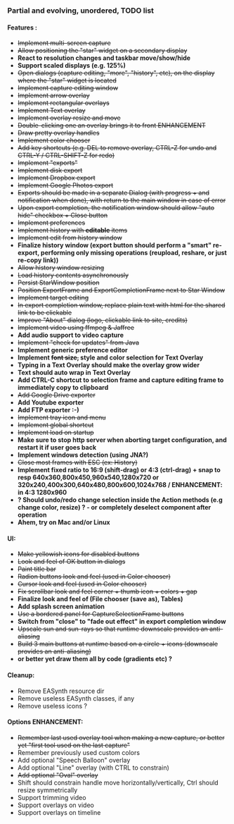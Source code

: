 ### Partial and evolving, unordered, TODO list

#### Features :
 - ~~Implement multi-screen capture~~
 - ~~Allow positioning the "star" widget on a secondary display~~
 - **React to resolution changes and taskbar move/show/hide**
 - **Support scaled displays (e.g. 125%)**
 - ~~Open dialogs (capture editing, "more", "history", etc), on the display where the "star" widget is located~~
 - ~~Implement capture editing window~~
 - ~~Implement arrow overlay~~
 - ~~Implement rectangular overlays~~
 - ~~Implement Text overlay~~
 - ~~Implement overlay resize and move~~
 - ~~Double-clicking one an overlay brings it to front ENHANCEMENT~~
 - ~~Draw pretty overlay handles~~
 - ~~Implement color chooser~~
 - ~~Add key shortcuts (e.g. DEL to remove overlay, CTRL-Z for undo and CTRL-Y / CTRL-SHIFT-Z for redo)~~
 - ~~Implement "exports"~~
 - ~~Implement disk export~~
 - ~~Implement Dropbox export~~
 - ~~Implement Google Photos export~~
 - ~~Exports should be made in a separate Dialog (with progress + and notification when done), with return to the main window in case of error~~
 - ~~Upon export completion, the notification window should allow "auto hide" checkbox + Close button~~
 - ~~Implement preferences~~
 - ~~Implement history with **editable** items~~
 - ~~Implement edit from history window~~
 - **Finalize history window (export button should perform a "smart" re-export, performing only missing operations (reupload, reshare, or just re-copy link))**
 - ~~Allow history window resizing~~
 - ~~Load history contents asynchronously~~
 - ~~Persist StarWindow position~~
 - ~~Position ExportFrame and ExportCompletionFrame next to Star Window~~
 - ~~Implement target editing~~
 - ~~In export completion window, replace plain text with html for the shared link to be clickable~~
 - ~~Improve "About" dialog (logo, clickable link to site, credits)~~
 - ~~Implement video using ffmpeg & Jaffree~~
 - **Add audio support to video capture**
 - ~~Implement "check for updates" from Java~~
 - **Implement generic preference editor**
 - **Implement ~~font size,~~ style and color selection for Text Overlay**
 - **Typing in a Text Overlay should make the overlay grow wider**
 - **Text should auto wrap in Text Overlay**
 - **Add CTRL-C shortcut to selection frame and capture editing frame to immediately copy to clipboard**
 - ~~Add Google Drive exporter~~
 - **Add Youtube exporter**
 - **Add FTP exporter :-)**
 - ~~Implement tray icon and menu~~
 - ~~Implement global shortcut~~
 - ~~Implement load on startup~~
 - **Make sure to stop http server when aborting target configuration, and restart it if user goes back**
 - **Implement windows detection (using JNA?)**
 - ~~Close most frames with ESC (ex: History)~~
 - **Implement fixed ratio to 16:9 (shift-drag) or 4:3 (ctrl-drag) + snap to resp 640x360,800x450,960x540,1280x720 or 320x240,400x300,640x480,800x600,1024x768 / ENHANCEMENT: in 4:3 1280x960**
 - **? Should undo/redo change selection inside the Action methods (e.g change color, resize) ? - or completely deselect component after operation**
 - **Ahem, try on Mac and/or Linux**

#### UI:
 - ~~Make yellowish icons for disabled buttons~~
 - ~~Look and feel of OK button in dialogs~~
 - ~~Paint title bar~~
 - ~~Radion buttons look and feel (used in Color chooser)~~
 - ~~Cursor look and feel (used in Color chooser)~~
 - ~~Fix scrollbar look and feel corner + thumb icon + colors + gap~~
 - **Finalize look and feel of (File chooser (save as), Tables)**
 - **Add splash screen animation**
 - ~~Use a bordered panel for CaptureSelectionFrame buttons~~
 - **Switch from "close" to "fade out effect" in export completion window**
 - ~~Upscale sun and sun-rays so that runtime downscale provides an anti-aliasing~~ 
 - ~~Build 3 main buttons at runtime based on a circle + icons (downscale provides an anti-aliasing)~~
 - **or better yet draw them all by code (gradients etc) ?**

#### Cleanup:
 - Remove EASynth resource dir
 - Remove useless EASynth classes, if any
 - Remove useless icons ?

#### Options ENHANCEMENT:
 - ~~Remember last used overlay tool when making a new capture, or better yet "first tool used on the last capture"~~ 
 - Remember previously used custom colors
 - Add optional "Speech Balloon" overlay
 - Add optional "Line" overlay (with CTRL to constrain)
 - ~~Add optional "Oval" overlay~~
 - Shift should constrain handle move horizontally/vertically, Ctrl should resize symmetrically
 - Support trimming video
 - Support overlays on video
 - Support overlays on timeline


